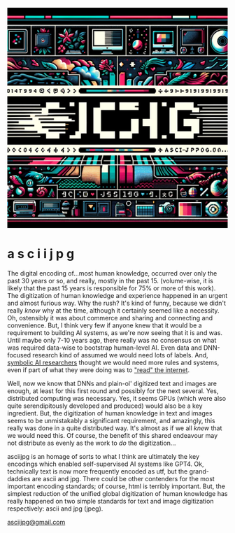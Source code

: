 ![asciijpg background](/img/background.png)
# a s c i i j p g   

The digital encoding of...most human knowledge, occurred over only the past 30 years or so, and really, mostly in the past 15. (volume-wise, it is likely that the past 15 years is responsible for 75% or more of this work). The digitization of human knowledge and experience happened in an urgent and almost furious way. Why the rush? It's kind of funny, because we didn't really _know_ why at the time, although it certainly seemed like a necessity. Oh, ostensibly it was about commerce and sharing and connecting and convenience. But, I think very few if anyone knew that it would be a requirement to building AI systems, as we're now seeing that it is and was. Until maybe only 7-10 years ago, there really was no consensus on what was required data-wise to bootstrap human-level AI. Even data and DNN-focused research kind of assumed we would need lots of labels. And, [symbolic AI researchers](https://en.wikipedia.org/wiki/Cyc) thought we would need more rules and systems, even if part of what they were doing was to ["read" the internet](https://en.wikipedia.org/wiki/Never-Ending_Language_Learning).   

Well, now we know that DNNs and plain-ol' digitized text and images are enough, at least for this first round and possibly for the next several. Yes, distributed computing was necessary. Yes, it seems GPUs (which were also quite serendipitously developed and produced) would also be a key ingredient. But, the digitization of human knowledge in text and images seems to be unmistakably a significant requirement, and amazingly, this really was done in a quite distributed way. It's almost as if we all _knew_ that we would need this. Of course, the benefit of this shared endeavour may not distribute as evenly as the work to _do_ the digitization...   

asciijpg is an homage of sorts to what I think are ultimately the key encodings which enabled self-supervised AI systems like GPT4. Ok, technically text is now more frequently encoded as utf, but the grand-daddies are ascii and jpg. There could be other contenders for the most important encoding standards; of course, html is terribly important. But, the simplest reduction of the unified global digitization of human knowledge has really happened on two simple standards for text and image digitization respectively: ascii and jpg (jpeg).  

[asciijpg@gmail.com](asciijpg@gmail.com)

